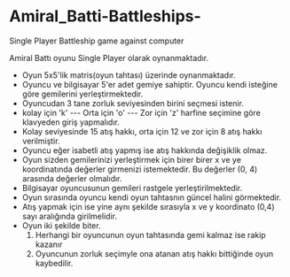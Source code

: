 # Amiral_Batti-Battleships-
Single Player  Battleship game against computer

Amiral Battı oyunu  Single Player olarak oynanmaktadır.

- Oyun 5x5'lik matris(oyun tahtası) üzerinde oynanmaktadır.
- Oyuncu ve bilgisayar 5'er adet gemiye sahiptir. Oyuncu kendi isteğine göre gemilerini yerleştirmektedir. 
- Oyuncudan 3 tane zorluk seviyesinden birini seçmesi istenir.
- kolay için 'k' --- Orta için 'o' --- Zor için 'z' harfine seçimine göre klavyeden giriş yapmalıdır.
- Kolay seviyesinde 15 atış hakkı, orta için 12 ve zor için 8 atış hakkı verilmiştir. 
- Oyuncu eğer isabetli atış yapmış ise atış hakkında değişiklik olmaz.
- Oyun sizden gemilerinizi yerleştirmek için birer birer  x ve ye koordinatında değerler girmenizi istemektedir. Bu değerler (0, 4) arasında değerler olmalıdır.
- Bilgisayar oyuncusunun gemileri rastgele yerleştirilmektedir.
- Oyun sırasında oyuncu kendi oyun tahtasnın güncel halini görmektedir.
- Atış yapmak için ise yine aynı şekilde sırasıyla x ve y koordinato (0,4) sayı aralığında girilmelidir.
- Oyun iki şekilde biter.
  1. Herhangi bir oyuncunun oyun tahtasında gemi kalmaz ise rakip kazanır
  2. Oyuncunun zorluk seçimyle ona atanan atış hakkı bittiğinde oyun kaybedilir.
